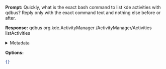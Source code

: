 **Prompt:**
Quickly, what is the exact bash command to list kde activities with qdbus?
Reply only with the exact command text and nothing else before or after.

**Response:**
qdbus org.kde.ActivityManager /ActivityManager/Activities listActivities

<details><summary>Metadata</summary>

- Duration: 1384 ms
- Datetime: 2023-07-19T16:40:19.241508
- Model: gpt-3.5-turbo-0613

</details>

**Options:**
```json
{}
```

